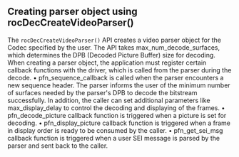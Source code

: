 
## Creating parser object using rocDecCreateVideoParser()

The `rocDecCreateVideoParser()` API creates a video parser object for the Codec specified by the user. The API takes max_num_decode_surfaces, which determines the DPB (Decoded Picture Buffer) size for decoding. When creating a parser object, the application must register certain callback functions with the driver, which is called from the parser during the decode.
•	pfn_sequence_callback is called when the parser encounters a new sequence header. The parser informs the user of the minimum number of surfaces needed by the parser's DPB to decode the bitstream successfully. In addition, the caller can set additional parameters like max_display_delay to control the decoding and displaying of the frames.
•	pfn_decode_picture callback function is triggered when a picture is set for decoding.
•	pfn_display_picture callback function is triggered when a frame in display order is ready to be consumed by the caller.
•	pfn_get_sei_msg callback function is triggered when a user SEI message is parsed by the parser and sent back to the caller.
